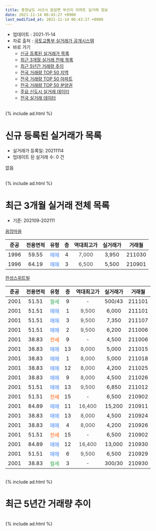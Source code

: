 ```yaml
---
title: 충청남도 서산시 음암면 부산리 아파트 실거래 정보
date: 2021-11-14 06:43:27 +0900
last_modified_at: 2021-11-14 06:43:27 +0900
---
```


* 업데이트 : 2021-11-14
* 자료 출처 : [국토교통부 실거래가 공개시스템](http://rt.molit.go.kr)
* 바로 가기
    * [신규 등록된 실거래가 목록](#신규-등록된-실거래가-목록)
    * [최근 3개월 실거래 전체 목록](#최근-3개월-실거래-전체-목록)
    * [최근 5년간 거래량 추이](#최근-5년간-거래량-추이)
    * [전국 거래량 TOP 50 지역](https://inasie.github.io/apt-trade-info/최근-3개월-전국에서-가장-거래가-많이-발생한-지역)
    * [전국 거래량 TOP 50 아파트](https://inasie.github.io/apt-trade-info/최근-3개월-전국에서-가장-거래가-많이-발생한-아파트)
    * [전국 거래량 TOP 50 분양권](https://inasie.github.io/apt-trade-info/최근-3개월-전국에서-가장-거래가-많이-발생한-분양권)
    * [주요 신도시 실거래 데이터](https://inasie.github.io/apt-trade-info/주요-신도시)
    * [전국 실거래 데이터](https://inasie.github.io/apt-trade-info/전국)
<br>
{% include ad.html %}
<br>

# 신규 등록된 실거래가 목록
* 실거래가 등록일: 20211114
* 업데이트 된 실거래 수: 0 건

없음

<br>
{% include ad.html %}
<br>

# 최근 3개월 실거래 전체 목록
* 기준: 202109-202111


[음암마을](https://search.naver.com/search.naver?query=%EC%B6%A9%EC%B2%AD%EB%82%A8%EB%8F%84+%EC%84%9C%EC%82%B0%EC%8B%9C+%EC%9D%8C%EC%95%94%EB%A9%B4+%EB%B6%80%EC%82%B0%EB%A6%AC+%EC%9D%8C%EC%95%94%EB%A7%88%EC%9D%84)

|준공|전용면적|유형|층|역대최고가|실거래가|거래월|
|:---:|:---:|:---:|:---:|:---:|:---:|:---:|
|1996|59.55|<span style="color:#4285f3">매매</span>|4|<span style="color:#444444">7,000</span>|3,950|211030|
|1996|64.19|<span style="color:#4285f3">매매</span>|3|<span style="color:#444444">6,500</span>|5,500|210901|

[한성스위트빌](https://search.naver.com/search.naver?query=%EC%B6%A9%EC%B2%AD%EB%82%A8%EB%8F%84+%EC%84%9C%EC%82%B0%EC%8B%9C+%EC%9D%8C%EC%95%94%EB%A9%B4+%EB%B6%80%EC%82%B0%EB%A6%AC+%ED%95%9C%EC%84%B1%EC%8A%A4%EC%9C%84%ED%8A%B8%EB%B9%8C)

|준공|전용면적|유형|층|역대최고가|실거래가|거래월|
|:---:|:---:|:---:|:---:|:---:|:---:|:---:|
|2001|51.51|<span style="color:#34a853">월세</span>|9|<span style="color:#444444">-</span>|500/43|211101|
|2001|51.51|<span style="color:#4285f3">매매</span>|1|<span style="color:#444444">9,500</span>|6,000|211101|
|2001|51.51|<span style="color:#4285f3">매매</span>|3|<span style="color:#444444">9,500</span>|7,350|211107|
|2001|51.51|<span style="color:#4285f3">매매</span>|2|<span style="color:#444444">9,500</span>|6,200|211006|
|2001|38.83|<span style="color:#ff5a00">전세</span>|9|<span style="color:#444444">-</span>|4,500|211006|
|2001|38.83|<span style="color:#4285f3">매매</span>|13|<span style="color:#444444">8,000</span>|5,000|211015|
|2001|38.83|<span style="color:#4285f3">매매</span>|1|<span style="color:#444444">8,000</span>|5,000|211018|
|2001|38.83|<span style="color:#4285f3">매매</span>|12|<span style="color:#444444">8,000</span>|4,200|211025|
|2001|38.83|<span style="color:#4285f3">매매</span>|9|<span style="color:#444444">8,000</span>|4,500|211026|
|2001|51.51|<span style="color:#4285f3">매매</span>|13|<span style="color:#444444">9,500</span>|6,850|211012|
|2001|51.51|<span style="color:#ff5a00">전세</span>|15|<span style="color:#444444">-</span>|6,500|210902|
|2001|84.89|<span style="color:#4285f3">매매</span>|11|<span style="color:#444444">16,400</span>|15,200|210911|
|2001|38.83|<span style="color:#4285f3">매매</span>|13|<span style="color:#444444">8,000</span>|4,500|210924|
|2001|38.83|<span style="color:#4285f3">매매</span>|4|<span style="color:#444444">8,000</span>|4,200|210926|
|2001|51.51|<span style="color:#ff5a00">전세</span>|15|<span style="color:#444444">-</span>|6,500|210902|
|2001|84.89|<span style="color:#4285f3">매매</span>|12|<span style="color:#444444">16,400</span>|13,000|210930|
|2001|51.51|<span style="color:#4285f3">매매</span>|6|<span style="color:#444444">9,500</span>|6,500|210929|
|2001|38.83|<span style="color:#34a853">월세</span>|3|<span style="color:#444444">-</span>|300/30|210930|


<br>
{% include ad.html %}
<br>

# 최근 5년간 거래량 추이


<div style="width:100%;">
    <canvas id="deal_progress" height="200"></canvas>
</div>

<script>
new Chart(document.getElementById("deal_progress"), {
    type: 'line',
    data: {
        labels: ['201611','201612','201701','201702','201703','201704','201705','201706','201707','201708','201709','201710','201711','201712','201801','201802','201803','201804','201805','201806','201807','201808','201809','201810','201811','201812','201901','201902','201903','201904','201905','201906','201907','201908','201909','201910','201911','201912','202001','202002','202003','202004','202005','202006','202007','202008','202009','202010','202011','202012','202101','202102','202103','202104','202105','202106','202107','202108','202109','202110','202111'],
        datasets: [{
            label: '매매',
            pointRadius: 1,
            data: [5, 4, 4, 3, 8, 4, 7, 5, 6, 11, 8, 0, 6, 1, 5, 5, 5, 3, 4, 2, 2, 1, 4, 0, 2, 0, 5, 4, 6, 3, 3, 6, 1, 5, 6, 3, 0, 8, 1, 7, 2, 2, 2, 8, 5, 3, 1, 6, 8, 1, 9, 1, 13, 18, 14, 8, 8, 9, 6, 7, 2],
            borderColor: "rgba(255, 201, 14, 1)",
            backgroundColor: "rgba(255, 201, 14, 0.5)",
            fill: false,
            lineTension: 0
        },{
            label: '전월세',
            pointRadius: 1,
            data: [4, 4, 2, 3, 3, 3, 0, 1, 2, 4, 3, 2, 1, 1, 2, 3, 3, 7, 6, 3, 2, 7, 1, 2, 1, 1, 2, 5, 13, 2, 3, 4, 3, 3, 2, 3, 5, 1, 0, 3, 6, 10, 4, 7, 7, 6, 3, 6, 2, 2, 3, 6, 5, 6, 3, 5, 7, 3, 3, 1, 1],
            borderColor: "rgba(0, 141, 185, 1)",
            backgroundColor: "rgba(0, 141, 185, 0.5)",
            fill: false,
            lineTension: 0
        }
        ]
    },
    options: {
        responsive: true,
        title: {
            display: false
        },
        tooltips: {
            mode: 'index',
            intersect: false
        },
        hover: {
            mode: 'nearest',
            intersect: true
        },
        scales: {
            xAxes: [{
                display: true,
                scaleLabel: {
                    display: true,
                    labelString: '년/월'
                }
            }],
            yAxes: [{
                display: true,
                ticks: {
                    suggestedMin: 0,
                },
                scaleLabel: {
                    display: true,
                    labelString: '실거래 수'
                }
            }]
        }
    }
});

</script>


<br>
{% include ad.html %}
<br>

